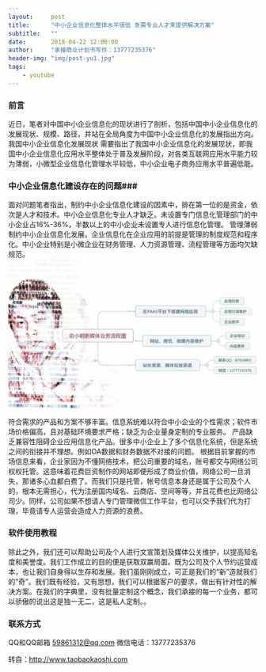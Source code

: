 ```yaml
---
layout:     post
title:      "中小企业信息化整体水平很低 急需专业人才来提供解决方案"
subtitle:   ""
date:       2018-04-22 12:00:00
author:     "承接商业计划书写作：13777235376"
header-img: "img/post-yu1.jpg"
tags:
    - youtube
---
```

### 前言 ###
近日，笔者对中国中小企业信息化的现状进行了剖析，包括中国中小企业信息化的发展现状、规模、路径，并站在全局角度为中国中小企业信息化的发展指出方向。
我国中小企业信息化发展现状
需要指出了我国中小企业信息化的发展现状，即我国中小企业信息化应用水平整体处于普及发展阶段，对各类互联网应用水平能力较为薄弱，小微型企业信息化管理水平较低，中小企业电子商务应用水平普遍低能。
### 中小企业信息化建设存在的问题###
面对问题笔者指出，制约中小企业信息化建设的因素中，排在第一位的是资金，依次是人才和技术。中小企业信息化专业人才缺乏。未设置专门信息化管理部门的中小企业占16%-36%，半数以上的中小企业未设置专人进行信息化管理。
管理薄弱制约中小企业信息化发展。企业信息化在企业应用的前提是管理的制度规范和程序化。中小企业特别是小微企业在财务管理、人力资源管理、流程管理等方面均欠缺规范。
![联系方式](/img/in-post/youtubetoolt/11.png)

符合需求的产品和方案不够丰富。信息系统难以符合中小企业的个性需求；软件市场价格偏高，且对基础环境要求严格；缺乏为企业量身定制的专业服务。
产品缺乏兼容性阻碍企业应用信息化产品。很多中小企业上了多个信息化系统，但是系统之间的衔接并不理想。例如OA数据和财务数据不对接的问题。
根据目前掌握的市场信息来看，企业家因为不懂网络技术，把公司重要的域名，账号都交与网络公司权权托管。这意味着花费巨资制作的网站即便形成了商业价值，网络公司一旦消失，那诸多心血都白费了。而我们只是托管，帐号信息本身还是属于公司及个人的，根本无需担心，代为注册国内域名、云商店、空间等等，并且花费也比网络公司少。同样，公司如果不想请人专门管理微信工作平台，也可以交予我们代为打理，毕竟请专人运营会造成人力资源的浪费。

### 软件使用教程 ###
除此之外，我们还可以帮助公司及个人进行文宣策划及媒体公关维护，以提高知名度和美誉度。我们工作成立的目的便是获取双赢局面。既为公司及个人节约运营成本，也让我们自身得以生存和发展。我们虽刚刚成立，可正是我们的“新”造就我们的“奇”。我们既有经验，又有思想，我们可以根据客户的要求，做出有针对性的解决方案。在我们的字典里，没有批量定制这个概念，我们承接的每一个业务，都可以骄傲的说出这是独一无二，这是私人定制。。




### 联系方式 ###
QQ和QQ邮箱
59861312@qq.com
微信电话：13777235376

转自：http://www.taobaokaoshi.com

